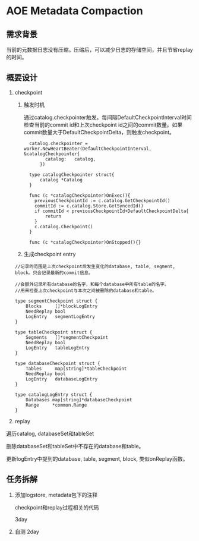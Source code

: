 # AOE Metadata Compaction

## 需求背景

当前的元数据日志没有压缩。压缩后，可以减少日志的存储空间，并且节省replay的时间。

## 概要设计

1. checkpoint

   1. 触发时机
   
        通过catalog.checkpointer触发。每间隔DefaultCheckpointInterval时间检查当前的commit id和上次checkpoint id之间的commit数量。如果commit数量大于DefaultCheckpointDelta，则触发checkpoint。
        ```golang
          catalog.checkpointer = worker.NewHeartBeater(DefaultCheckpointInterval, &catalogCheckpointer{
	          	catalog:   catalog,
	          })

          type catalogCheckpointer struct{
	          catalog *Catalog
          }

          func (c *catalogCheckpointer)OnExec(){
          	previousCheckpointId := c.catalog.GetCheckpointId()
          	commitId := c.catalog.Store.GetSyncedId()
          	if commitId < previousCheckpointId+DefaultCheckpointDelta{
          		return
          	}
          	c.catalog.Checkpoint()
          }
          
          func (c *catalogCheckpointer)OnStopped(){}
        ```

   2. 生成checkpoint entry

     ```golang
     //记录的范围是上次checkpoint后发生变化的database, table, segment, block。只会记录最新的commit信息。

     //会额外记录所有database的名字，和每个database中所有table的名字。
     //用来检查上次checkpoint与本次之间被删除的database和table。
     
     type segmentCheckpoint struct {
	     Blocks     []*blockLogEntry
	     NeedReplay bool
	     LogEntry   segmentLogEntry
     }

     type tableCheckpoint struct {
	     Segments   []*segmentCheckpoint
	     NeedReplay bool
	     LogEntry   tableLogEntry
     }

     type databaseCheckpoint struct {
	     Tables     map[string]*tableCheckpoint
	     NeedReplay bool
	     LogEntry   databaseLogEntry
     }

     type catalogLogEntry struct {
	     Databases map[string]*databaseCheckpoint
	     Range     *common.Range
     }

     ```

2. replay
   
  遍历catalog, databaseSet和tableSet
   
  删除databaseSet和tableSet中不存在的database和table。

  更新logEntry中提到的database, table, segment, block, 类似onReplay函数。

## 任务拆解

1. 添加logstore, metadata包下的注释

   checkpoint和replay过程相关的代码 
   
   3day

2. 自测 2day
